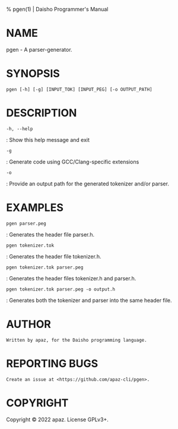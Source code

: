 % pgen(1) | Daisho Programmer's Manual

# NAME

pgen - A parser-generator.

# SYNOPSIS

`pgen [-h] [-g] [INPUT_TOK] [INPUT_PEG] [-o OUTPUT_PATH]`

# DESCRIPTION

`-h, --help`

:   Show this help message and exit

`-g`

:   Generate code using GCC/Clang-specific extensions

`-o`

:   Provide an output path for the generated tokenizer and/or parser.

# EXAMPLES

`pgen parser.peg`

:   Generates the header file parser.h.

`pgen tokenizer.tok`

:   Generates the header file tokenizer.h.

`pgen tokenizer.tok parser.peg`

:   Generates the header files tokenizer.h and parser.h.

`pgen tokenizer.tok parser.peg -o output.h`

:   Generates both the tokenizer and parser into the same header file.

# AUTHOR

`Written by apaz, for the Daisho programming language.`

# REPORTING BUGS

`Create an issue at <https://github.com/apaz-cli/pgen>.`

# COPYRIGHT

Copyright © 2022 apaz. License GPLv3+.
